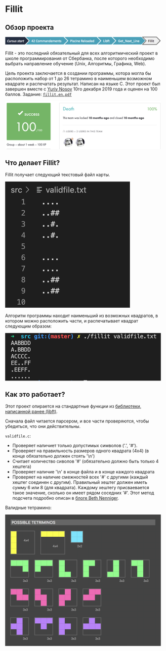 # Fillit

## Обзор проекта

![alt text](https://github.com/eldaroid/pictures/blob/master/fillit/fillit.png)

Fillit - это последний обязательный для всех алгоритмический проект в школе программирования от Сбербанка, после которого необходимо выбрать направление обучение (Unix, Алгоритмы, Графика, Web). 

Цель проекта заключается в создании программы, котора могла бы расположить набор от 1 до 26 тетрамино в наименьшем возможном квадрате и распечатать результат. Написан на языке C. 
Этот проект был завершен вместе с [Yuriy Nosov](https://github.com/hthunder) 10го декабря 2019 года и оценен на 100 баллов. Задание: [`fillit.en.pdf`](https://github.com/eldaroid/fillit/blob/master/resources/fillit.en.pdf)

![alt text](https://github.com/eldaroid/pictures/blob/master/fillit/100_fillit.png)

## Что делает Fillit? 

Fillit получает следующий текстовый файл карты.

![alt text](https://github.com/eldaroid/pictures/blob/master/fillit/validfile.png)

Алгоритм программы находит наименьший из возможных квадратов, в котором можно расположить части, и распечатывает квадрат следующим образом:

![alt text](https://github.com/eldaroid/pictures/blob/master/fillit/square_fillit.png)

## Как это работает?

Этот проект опирается на стандартные функции из [библиотеки, написанной ранее (libft)](https://github.com/eldaroid/libft-fgracefo).

Сначала файл читается парсером, и все части проверяются, чтобы убедиться, что они действительны.

`validfile.c`:

* Проверяет наличиет только допустимых символов ('.', '#').
* Проверяет на правильность размеров одного квадрата (4x4) (в конце обязательно должен стоять '\n')
* Считает количество сиволов '#' (обязательно должно быть только 4 хештега)
* Проверяет наличие '\n' в конце файла и в конце каждого квадрата
* Проверяет на наличие смежностей всех '#' с другими (каждый хештег соединен с другим). Правильный хештег должен иметь сумму 6 или 8 (для квадрата). Каждому хештегу присваевается такое значение, сколько он имеет рядом соседних '#'. Этот метод подсчета подробно описан в [блоге Beth Nenniger](https://medium.com/@bethnenniger/fillit-solving-for-the-smallest-square-of-tetrominos-c6316004f909).

Валидные тетрамино:

![alt text](https://github.com/eldaroid/pictures/blob/master/fillit/possible%20tetramino.png)

